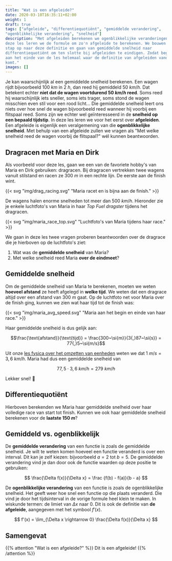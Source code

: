 ```yaml
---
title: "Wat is een afgeleide?"
date: 2020-03-10T16:35:11+02:00
weight: 1
draft: true
tags: ["afgeleide", "differentiequotiënt", "gemiddelde verandering",
"ogenblikkelijke verandering", "snelheid"]
description: "Met afgeleiden berekenen we ogenblikkelijke veranderingen. In
deze les leren we de formule om zo'n afgeleide te berekenen. We bouwen stap per
stap op naar deze definitie en gaan van gemiddelde snelheid naar
differentiequotiënt om ten slotte bij afgeleiden te eindigen. Zodat begrijp je
aan het einde van de les helemaal waar de definitie van afgeleiden vandaan
komt."
images: []
---
```


Je kan waarschijnlijk al een gemiddelde snelheid berekenen. Een wagen rijdt
bijvoorbeeld $100~\si{km}$ in $2~\si{h}$, dan reed hij gemiddeld
$50~\si{km/h}$. Dat betekent echter **niet dat de wagen voortdurend
$50~\si{km/h}$ reed**. Soms reed hij waarschijnlijk iets sneller, soms iets
trager, soms stond de wagen misschien even stil voor een rood licht... Die
gemiddelde snelheid leert ons niets over hoe snel de wagen bijvoorbeeld reed
wanneer hij voorbij een flitspaal reed. Soms zijn we echter wel geïnteresseerd
in de **snelheid op een bepaald tijdstip**. In deze les leren we voor het eerst
over **afgeleiden**. Een afgeleide is eigenlijk een veralgemening van die
**ogenblikkelijke snelheid**.  Met behulp van een afgeleide zullen we vragen
als "Met welke snelheid reed de wagen voorbij de flitspaal?" wél kunnen
beantwoorden.


## Dragracen met Maria en Dirk

Als voorbeeld voor deze les, gaan we een van de favoriete hobby's van Maria en
Dirk gebruiken: dragracen.  Bij dragracen vertrekken twee wagens vanuit
stilstand en racen ze $300~\si{m}$ in een rechte lijn. De eerste aan de finish
wint.

{{< svg "img/drag_racing.svg" "Maria racet en is bijna aan de finish." >}}

De wagens halen enorme snelheden tot meer dan $500~\si{km/h}$. Hieronder zie je
enkele luchtfoto's van Maria in haar *Top Fuel dragster* tijdens het dragracen.

{{< svg "img/maria_race_top.svg" "Luchtfoto's van Maria tijdens haar race." >}}

We gaan in deze les twee vragen proberen beantwoorden over de dragrace die je
hierboven op de luchtfoto's ziet:

1. Wat was de **gemiddelde snelheid** van Maria?
2. Met welke snelheid reed Maria **over de eindmeet**?


## Gemiddelde snelheid

Om de gemiddelde snelheid van Maria te berekenen, moeten we weten **hoeveel
afstand** ze heeft afgelegd in **welke tijd**. We weten dat een dragrace altijd
over een afstand van $300~\si{m}$ gaat. Op de luchtfoto net voor Maria over de
finish ging, kunnen we zien wat haar tijd tot de finish was:

{{< svg "img/maria_avg_speed.svg" "Maria aan het begin en einde van haar race." >}}

Haar gemiddelde snelheid is dus gelijk aan:

$$\frac{\text{afstand}}{\text{tijd}} = \frac{300~\si{m}}{3{,}87~\si{s}} = 77{,}5~\si{m/s}$$

Uit onze [les fysica over het omzetten van
eenheden](../../../fysica/grootheden_eenheden/eenheden_omzetten) weten we dat
$1~\si{m/s} = 3{,}6~\si{km/h}$. Maria had dus een gemiddelde snelheid van

$$77{,}5\cdot3{,}6~\si{km/h} = 279~\si{km/h}$$

Lekker snel! :rocket:

## Differentiequotiënt

Hierboven berekenden we Maria haar gemiddelde snelheid over haar volledige
race van start tot finish. Kunnen we ook haar gemiddelde snelheid berekenen
voor de **laatste $150~\si{m}$**?

## Gemiddeld vs. ogenblikkelijk

De **gemiddelde verandering** van een functie is zoals de gemiddelde snelheid. Je wilt te weten komen hoeveel een functie veranderd is over een interval. Dit kan je zelf kiezen: bijvoorbeeld $a = 2$ tot $b = 5$. De gemiddelde verandering vind je dan door ook de functie waarden op deze positie te gebruiken:

$$ \frac{\Delta f(x)}{\Delta x} = \frac {f(b) - f(a)}{b - a} $$

De **ogenblikkelijke verandering** van een functie is zoals de ogenblikkelijke snelheid. Het geeft weer hoe snel een functie op die plaats veranderd. Die vind je door het tijdsinterval in de vorige formule heel klein te maken. In wiskunde termen: de limiet van $\Delta x$ naar $0$. Dit is ook de definitie van **de afgeleide**, aangegeven met het symbool $f'(x)$.

$$ f'(x) = \lim_{\Delta x \rightarrow 0} \frac{\Delta f(x)}{\Delta x} $$


## Samengevat

{{% attention "Wat is een afgeleide?" %}}
Dit is een afgeleide!
{{% /attention %}}

